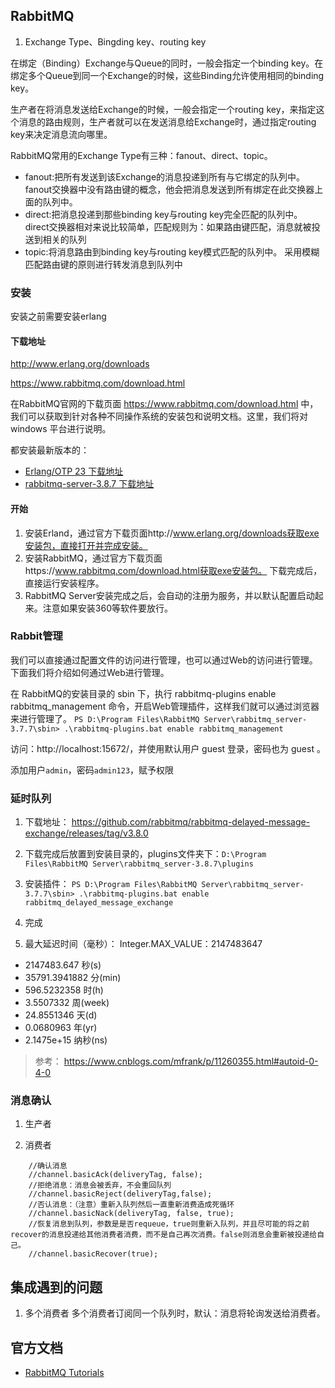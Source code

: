 ## RabbitMQ 

1. Exchange Type、Bingding key、routing key

在绑定（Binding）Exchange与Queue的同时，一般会指定一个binding key。在绑定多个Queue到同一个Exchange的时候，这些Binding允许使用相同的binding key。

生产者在将消息发送给Exchange的时候，一般会指定一个routing key，来指定这个消息的路由规则，生产者就可以在发送消息给Exchange时，通过指定routing key来决定消息流向哪里。

RabbitMQ常用的Exchange Type有三种：fanout、direct、topic。

- fanout:把所有发送到该Exchange的消息投递到所有与它绑定的队列中。
    fanout交换器中没有路由键的概念，他会把消息发送到所有绑定在此交换器上面的队列中。
- direct:把消息投递到那些binding key与routing key完全匹配的队列中。
    direct交换器相对来说比较简单，匹配规则为：如果路由键匹配，消息就被投送到相关的队列
- topic:将消息路由到binding key与routing key模式匹配的队列中。
    采用模糊匹配路由键的原则进行转发消息到队列中

### 安装

安装之前需要安装erlang
#### 下载地址
http://www.erlang.org/downloads

https://www.rabbitmq.com/download.html


在RabbitMQ官网的下载页面 https://www.rabbitmq.com/download.html 中，我们可以获取到针对各种不同操作系统的安装包和说明文档。这里，我们将对 windows 平台进行说明。

都安装最新版本的：

- [Erlang/OTP 23 下载地址](http://erlang.org/download/otp_win64_23.0.exe)
- [rabbitmq-server-3.8.7 下载地址](https://github.com/rabbitmq/rabbitmq-server/releases/download/v3.8.7/rabbitmq-server-3.8.7.exe)

#### 开始

1. 安装Erland，通过官方下载页面http://www.erlang.org/downloads获取exe安装包，直接打开并完成安装。
2. 安装RabbitMQ，通过官方下载页面https://www.rabbitmq.com/download.html获取exe安装包。 下载完成后，直接运行安装程序。
3. RabbitMQ Server安装完成之后，会自动的注册为服务，并以默认配置启动起来。注意如果安装360等软件要放行。


### Rabbit管理

我们可以直接通过配置文件的访问进行管理，也可以通过Web的访问进行管理。下面我们将介绍如何通过Web进行管理。

在 RabbitMQ的安装目录的 sbin 下，执行 rabbitmq-plugins enable rabbitmq_management 命令，开启Web管理插件，这样我们就可以通过浏览器来进行管理了。
`PS D:\Program Files\RabbitMQ Server\rabbitmq_server-3.7.7\sbin> .\rabbitmq-plugins.bat enable rabbitmq_management`

访问：http://localhost:15672/，并使用默认用户 guest 登录，密码也为 guest 。

添加用户`admin`，密码`admin123`，赋予权限

### 延时队列

1. 下载地址：
https://github.com/rabbitmq/rabbitmq-delayed-message-exchange/releases/tag/v3.8.0

2. 下载完成后放置到安装目录的，plugins文件夹下：`D:\Program Files\RabbitMQ Server\rabbitmq_server-3.8.7\plugins`

3. 安装插件：
`PS D:\Program Files\RabbitMQ Server\rabbitmq_server-3.7.7\sbin> .\rabbitmq-plugins.bat enable rabbitmq_delayed_message_exchange`

4. 完成
 
5. 最大延迟时间（毫秒）：
Integer.MAX_VALUE：2147483647
- 2147483.647	    秒(s)
- 35791.3941882	    分(min)
- 596.5232358	    时(h)
- 3.5507332	        周(week)
- 24.8551346	    天(d)
- 0.0680963	        年(yr)
- 2.1475e+15	    纳秒(ns)

> 参考： https://www.cnblogs.com/mfrank/p/11260355.html#autoid-0-4-0
>
### 消息确认
1. 生产者

2. 消费者

```
    //确认消息
    //channel.basicAck(deliveryTag, false);
    //拒绝消息：消息会被丢弃，不会重回队列
    //channel.basicReject(deliveryTag,false);
    //否认消息：（注意）重新入队列然后一直重新消费造成死循环
    //channel.basicNack(deliveryTag, false, true);
    //恢复消息到队列，参数是是否requeue，true则重新入队列，并且尽可能的将之前recover的消息投递给其他消费者消费，而不是自己再次消费。false则消息会重新被投递给自己。
    //channel.basicRecover(true);
```


## 集成遇到的问题

1. 多个消费者
多个消费者订阅同一个队列时，默认：消息将轮询发送给消费者。

## 官方文档
- [RabbitMQ Tutorials](https://www.rabbitmq.com/getstarted.html)
